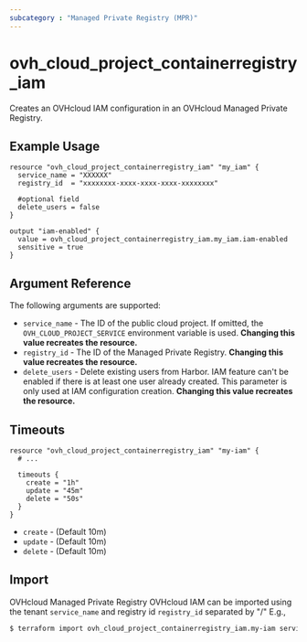 ```yaml
---
subcategory : "Managed Private Registry (MPR)"
---
```


# ovh_cloud_project_containerregistry_iam

Creates an OVHcloud IAM configuration in an OVHcloud Managed Private Registry.

## Example Usage

```hcl
resource "ovh_cloud_project_containerregistry_iam" "my_iam" {
  service_name = "XXXXXX"
  registry_id  = "xxxxxxxx-xxxx-xxxx-xxxx-xxxxxxxx"

  #optional field
  delete_users = false
}

output "iam-enabled" {
  value = ovh_cloud_project_containerregistry_iam.my_iam.iam-enabled
  sensitive = true
}
```

## Argument Reference

The following arguments are supported:

* `service_name` - The ID of the public cloud project. If omitted, the `OVH_CLOUD_PROJECT_SERVICE` environment variable is used. **Changing this value recreates the resource.**
* `registry_id` - The ID of the Managed Private Registry. **Changing this value recreates the resource.**
* `delete_users` - Delete existing users from Harbor. IAM feature can't be enabled if there is at least one user already created. This parameter is only used at IAM configuration creation. **Changing this value recreates the resource.**

## Timeouts

```hcl
resource "ovh_cloud_project_containerregistry_iam" "my-iam" {
  # ...

  timeouts {
    create = "1h"
    update = "45m"
    delete = "50s"
  }
}
```

* `create` - (Default 10m)
* `update` - (Default 10m)
* `delete` - (Default 10m)

## Import

OVHcloud Managed Private Registry OVHcloud IAM can be imported using the tenant `service_name` and registry id `registry_id` separated by "/" E.g.,

```bash
$ terraform import ovh_cloud_project_containerregistry_iam.my-iam service_name/registry_id
```
